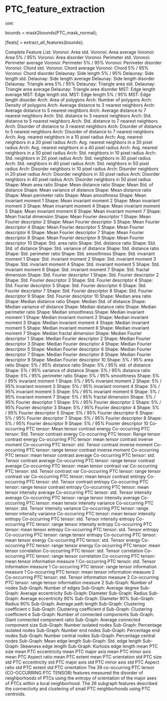 # PTC_feature_extraction

use: 

bounds = mask2bounds(PTC_mask_normal); 

[feats] = extract_all_features(bounds);


Complete Feature List:
Voronoi: Area std.
Voronoi: Area average
Voronoi: Area 5% / 95%
Voronoi: Area disorder
Voronoi: Perimeter std.
Voronoi: Perimeter average
Voronoi: Perimeter 5% / 95%
Voronoi: Perimeter disorder
Voronoi: Chord std.
Voronoi: Chord average
Voronoi: Chord 5% / 95%
Voronoi: Chord disorder
Delaunay: Side length 5% / 95%
Delaunay: Side length std.
Delaunay: Side length average
Delaunay: Side length disorder
Delaunay: Triangle area 5% / 95%
Delaunay: Triangle area std.
Delaunay: Triangle area average
Delaunay: Triangle area disorder
MST: Edge length average
MST: Edge length std.
MST: Edge length 5% / 95%
MST: Edge length disorder
Arch: Area of polygons
Arch: Number of polygons
Arch: Density of polygons
Arch: Average distance to 3 nearest neighbors
Arch: Average distance to 5 nearest neighbors
Arch: Average distance to 7 nearest neighbors
Arch: Std. distance to 3 nearest neighbors
Arch: Std. distance to 5 nearest neighbors
Arch: Std. distance to 7 nearest neighbors
Arch: Disorder of distance to 3 nearest neighbors
Arch: Disorder of distance to 5 nearest neighbors
Arch: Disorder of distance to 7 nearest neighbors
Arch: Avg. nearest neighbors in a 10 pixel radius
Arch: Avg. nearest neighbors in a 20 pixel radius
Arch: Avg. nearest neighbors in a 30 pixel radius
Arch: Avg. nearest neighbors in a 40 pixel radius
Arch: Avg. nearest neighbors in a 50 pixel radius
Arch: Std. neighbors in 10 pixel radius
Arch: Std. neighbors in 20 pixel radius
Arch: Std. neighbors in 30 pixel radius
Arch: Std. neighbors in  40 pixel radius
Arch: Std. neighbors in 50 pixel radius
Arch: Disorder neighbors in 10 pixel radius
Arch: Disorder neighbors in 20 pixel radius
Arch: Disorder neighbors in 30 pixel radius
Arch: Disorder neighbors in 40 pixel radius
Arch: Disorder neighbors in 50 pixel radius
Shape: Mean area ratio
Shape: Mean distance ratio
Shape: Mean Std. of distance
Shape: Mean variance of distance
Shape: Mean distance ratio
Shape: Mean perimeter ratio
Shape: Mean smoothness
Shape: Mean invariant moment 1
Shape: Mean invariant moment 2
Shape: Mean invariant moment 3
Shape: Mean invariant moment 4
Shape: Mean invariant moment 5
Shape: Mean invariant moment 6
Shape: Mean invariant moment 7
Shape: Mean fractal dimension
Shape: Mean Fourier descriptor 1
Shape: Mean Fourier descriptor 2
Shape: Mean Fourier descriptor 3
Shape: Mean Fourier descriptor 4
Shape: Mean Fourier descriptor 5
Shape: Mean Fourier descriptor 6
Shape: Mean Fourier descriptor 7
Shape: Mean Fourier descriptor 8
Shape: Mean Fourier descriptor 9
Shape: Mean Fourier descriptor 10
Shape: Std. area ratio
Shape: Std. distance ratio
Shape: Std. Std. of distance
Shape: Std. variance of distance
Shape: Std. distance ratio
Shape: Std. perimeter ratio
Shape: Std. smoothness
Shape: Std. invariant moment 1
Shape: Std. invariant moment 2
Shape: Std. invariant moment 3
Shape: Std. invariant moment 4
Shape: Std. invariant moment 5
Shape: Std. invariant moment 6
Shape: Std. invariant moment 7
Shape: Std. fractal dimension
Shape: Std. Fourier descriptor 1
Shape: Std. Fourier descriptor 2
Shape: Std. Fourier descriptor 3
Shape: Std. Fourier descriptor 4
Shape: Std. Fourier descriptor 5
Shape: Std. Fourier descriptor 6
Shape: Std. Fourier descriptor 7
Shape: Std. Fourier descriptor 8
Shape: Std. Fourier descriptor 9
Shape: Std. Fourier descriptor 10
Shape: Median area ratio
Shape: Median distance ratio
Shape: Median Std. of distance
Shape: Median variance of distance
Shape: Median distance ratio
Shape: Median perimeter ratio
Shape: Median smoothness
Shape: Median invariant moment 1
Shape: Median invariant moment 2
Shape: Median invariant moment 3
Shape: Median invariant moment 4
Shape: Median invariant moment 5
Shape: Median invariant moment 6
Shape: Median invariant moment 7
Shape: Median fractal dimension
Shape: Median Fourier descriptor 1
Shape: Median Fourier descriptor 2
Shape: Median Fourier descriptor 3
Shape: Median Fourier descriptor 4
Shape: Median Fourier descriptor 5
Shape: Median Fourier descriptor 6
Shape: Median Fourier descriptor 7
Shape: Median Fourier descriptor 8
Shape: Median Fourier descriptor 9
Shape: Median Fourier descriptor 10
Shape: 5% / 95% area ratio
Shape: 5% / 95% distance ratio
Shape: 5% / 95% std. of distance
Shape: 5% / 95% variance of distance
Shape: 5% / 95% distance ratio
Shape: 5% / 95% perimeter ratio
Shape: 5% / 95% smoothness
Shape: 5% / 95% invariant moment 1
Shape: 5% / 95% invariant moment 2
Shape: 5% / 95% invariant moment 3
Shape: 5% / 95% invariant moment 4
Shape: 5% / 95% invariant moment 5
Shape: 5% / 95% invariant moment 6
Shape: 5% / 95% invariant moment 7
Shape: 5% / 95% fractal dimension
Shape: 5% / 95% Fourier descriptor 1
Shape: 5% / 95% Fourier descriptor 2
Shape: 5% / 95% Fourier descriptor 3
Shape: 5% / 95% Fourier descriptor 4
Shape: 5% / 95% Fourier descriptor 5
Shape: 5% / 95% Fourier descriptor 6
Shape: 5% / 95% Fourier descriptor 7
Shape: 5% / 95% Fourier descriptor 8
Shape: 5% / 95% Fourier descriptor 9
Shape: 5% / 95% Fourier descriptor 10
Co-occurring PTC tensor: Mean tensor contrast energy
Co-occurring PTC tensor: Std. Tensor contrast energy
Co-occurring PTC tensor: Range tensor contrast energy
Co-occurring PTC tensor: mean tensor contrast inverse moment
Co-occurring PTC tensor: std. Tensor contrast inverse moment
Co-occurring PTC tensor: range tensor contrast inverse moment
Co-occurring PTC tensor: mean tensor contrast average
Co-occurring PTC tensor: std. Tensor contrast average
Co-occurring PTC tensor: range tensor contrast average
Co-occurring PTC tensor: mean tensor contrast var
Co-occurring PTC tensor: std. Tensor contrast var
Co-occurring PTC tensor: range tensor contrast var
Co-occurring PTC tensor: mean tensor contrast entropy
Co-occurring PTC tensor: std. Tensor contrast entropy
Co-occurring PTC tensor: range tensor contrast entropy
Co-occurring PTC tensor: mean tensor intensity average
Co-occurring PTC tensor: std. Tensor intensity average
Co-occurring PTC tensor: range tensor intensity average
Co-occurring PTC tensor: mean tensor intensity variance
Co-occurring PTC tensor: std. Tensor intensity variance
Co-occurring PTC tensor: range tensor intensity variance
Co-occurring PTC tensor: mean tensor intensity entropy
Co-occurring PTC tensor: std. Tensor intensity entropy
Co-occurring PTC tensor: range tensor intensity entropy
Co-occurring PTC tensor: mean tensor entropy
Co-occurring PTC tensor: std. Tensor entropy
Co-occurring PTC tensor: range tensor entropy
Co-occurring PTC tensor: mean tensor energy
Co-occurring PTC tensor: std. Tensor energy
Co-occurring PTC tensor: range tensor energy
Co-occurring PTC tensor: mean tensor correlation
Co-occurring PTC tensor: std. Tensor correlation
Co-occurring PTC tensor: range tensor correlation
Co-occurring PTC tensor: mean tensor information measure 1
Co-occurring PTC tensor: std. Tensor information measure 1
Co-occurring PTC tensor: range tensor information measure 1
Co-occurring PTC tensor: mean tensor information measure 2
Co-occurring PTC tensor: std. Tensor information measure 2
Co-occurring PTC tensor: range tensor information measure 2
Sub-Graph: Number of nodes
Sub-Graph: Number of edges
Sub-Graph: Average degree
Sub-Graph: Average eccentricity
Sub-Graph: Diameter
Sub-Graph: Radius
Sub-Graph: Average eccentricity 90%
Sub-Graph: Diameter 90%
Sub-Graph: Radius 90%
Sub-Graph: Average path length
Sub-Graph: Clustering coefficient c
Sub-Graph: Clustering coefficient d
Sub-Graph: Clustering coefficient e
Sub-Graph: Number of connected components
Sub-Graph: Giant connected component ratio
Sub-Graph: Average connected component size
Sub-Graph: Number isolated nodes
Sub-Graph: Percentage isolated nodes
Sub-Graph: Number end nodes
Sub-Graph: Percentage end nodes
Sub-Graph: Number central nodes
Sub-Graph: Percentage central nodes
Sub-Graph: Mean edge length
Sub-Graph: Std. edge length
Sub-Graph: Skewness edge length
Sub-Graph: Kurtosis edge length
mean PTC size
mean PTC eccentricity
mean PTC major axis
mean PTC minor axis
mean PTC Aspect ratio
mean PTC extent
mean PTC orientation
std PTC size
std PTC eccentricity
std PTC major axis
std PTC minor axis
std PTC Aspect ratio
std PTC extent
std PTC orientation
The 39 co-occurring PTC tensor (CO-OCCURRING PTC TENSOR) features measured the disorder of neighborhoods of PTCs using the entropy of orientation of the major axes of PTCs within a local neighborhood. 
The 26 subgraph features described the connectivity and clustering of small PTC neighborhoods using PTC centroids. 
